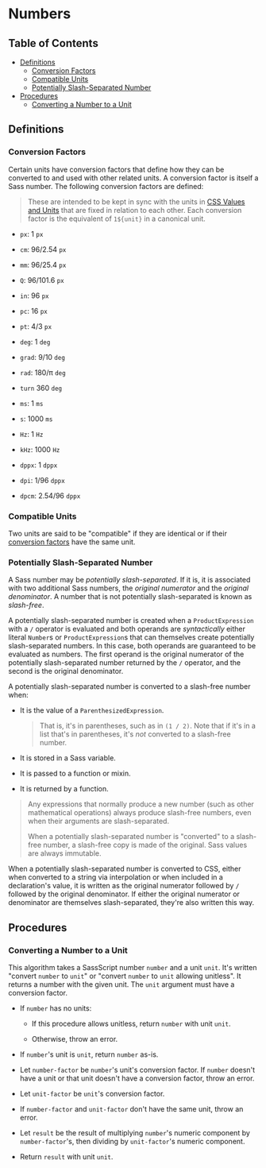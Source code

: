# Numbers

## Table of Contents

* [Definitions](#definitions)
  * [Conversion Factors](#conversion-factors)
  * [Compatible Units](#compatible-units)
  * [Potentially Slash-Separated Number](#potentially-slash-separated-number)
* [Procedures](#procedures)
  * [Converting a Number to a Unit](#converting-a-number-to-a-unit)

## Definitions

### Conversion Factors

Certain units have conversion factors that define how they can be converted to
and used with other related units. A conversion factor is itself a Sass number.
The following conversion factors are defined:

> These are intended to be kept in sync with the units in [CSS Values and Units]
> that are fixed in relation to each other. Each conversion factor is the
> equivalent of `1${unit}` in a canonical unit.

[CSS Values and Units]: https://www.w3.org/TR/css-values-3/

* `px`: 1 `px`
* `cm`: 96/2.54 `px`
* `mm`: 96/25.4 `px`
* `Q`: 96/101.6 `px`
* `in`: 96 `px`
* `pc`: 16 `px`
* `pt`: 4/3 `px`

* `deg`: 1 `deg`
* `grad`: 9/10 `deg`
* `rad`: 180/π `deg`
* `turn` 360 `deg`

* `ms`: 1 `ms`
* `s`: 1000 `ms`

* `Hz`: 1 `Hz`
* `kHz`: 1000 `Hz`

* `dppx`: 1 `dppx`
* `dpi`: 1/96 `dppx`
* `dpcm`: 2.54/96 `dppx`

### Compatible Units

Two units are said to be "compatible" if they are identical or if their
[conversion factors] have the same unit.

[conversion factors]: #conversion-factors

### Potentially Slash-Separated Number

A Sass number may be *potentially slash-separated*. If it is, it is associated
with two additional Sass numbers, the *original numerator* and the *original
denominator*. A number that is not potentially slash-separated is known as
*slash-free*.

A potentially slash-separated number is created when a `ProductExpression` with
a `/` operator is evaluated and both operands are *syntactically* either literal
`Number`s or `ProductExpression`s that can themselves create potentially
slash-separated numbers. In this case, both operands are guaranteed to be
evaluated as numbers. The first operand is the original numerator of the
potentially slash-separated number returned by the `/` operator, and the second
is the original denominator.

A potentially slash-separated number is converted to a slash-free number when:

* It is the value of a `ParenthesizedExpression`.

  > That is, it's in parentheses, such as in `(1 / 2)`. Note that if it's in a
  > list that's in parentheses, it's *not* converted to a slash-free number.

* It is stored in a Sass variable.

* It is passed to a function or mixin.

* It is returned by a function.

> Any expressions that normally produce a new number (such as other mathematical
> operations) always produce slash-free numbers, even when their arguments are
> slash-separated.
>
> When a potentially slash-separated number is "converted" to a slash-free
> number, a slash-free copy is made of the original. Sass values are always
> immutable.

When a potentially slash-separated number is converted to CSS, either when
converted to a string via interpolation or when included in a declaration's
value, it is written as the original numerator followed by `/` followed by the
original denominator. If either the original numerator or denominator are
themselves slash-separated, they're also written this way.

## Procedures

### Converting a Number to a Unit

This algorithm takes a SassScript number `number` and a unit `unit`. It's
written "convert `number` to `unit`" or "convert `number` to `unit` allowing
unitless". It returns a number with the given unit. The `unit` argument must
have a conversion factor.

* If `number` has no units:

  * If this procedure allows unitless, return `number` with unit `unit`.

  * Otherwise, throw an error.

* If `number`'s unit is `unit`, return `number` as-is.

* Let `number-factor` be `number`'s unit's conversion factor. If `number`
  doesn't have a unit or that unit doesn't have a conversion factor, throw an
  error.

* Let `unit-factor` be `unit`'s conversion factor.

* If `number-factor` and `unit-factor` don't have the same unit, throw an error.

* Let `result` be the result of multiplying `number`'s numeric component by
  `number-factor`'s, then dividing by `unit-factor`'s numeric component.

* Return `result` with unit `unit`.

